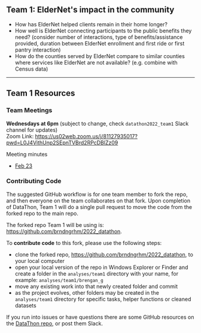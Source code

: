 ## Team 1: ElderNet's impact in the community

- How has ElderNet helped clients remain in their home longer?
- How well is ElderNet connecting participants to the public benefits they need? (consider number of interactions, type of benefits/assistance provided, duration between ElderNet enrollment and first ride or first pantry interaction)
- How do the counties served by ElderNet compare to similar counties where services like ElderNet are not available? (e.g. combine with Census data)


-----------------

## Team 1 Resources

### Team Meetings 

**Wednesdays at 6pm** (subject to change, check `datathon2022_team1` Slack channel for updates)\
Zoom Link: https://us02web.zoom.us/j/81127935017?pwd=L0J4VithUnp2SEpnTVBrd2RPcDBlZz09

Meeting minutes  

  * [Feb 23](https://docs.google.com/document/d/1zasFB6DBYPojBgp2FnB7pZQyV_W-MaNyPQiJllmIYFY/edit)

### Contributing Code

The suggested GitHub workflow is for one team member to fork the repo, and then everyone on the team collaborates on that fork. Upon completion of DataThon, Team 1 will do a single pull request to move the code from the forked repo to the main repo.
 
The forked repo Team 1 will be using is: https://github.com/brndngrhm/2022_datathon. 

To **contribute code** to this fork, please use the following steps:

 * clone the forked repo, https://github.com/brndngrhm/2022_datathon, to your local computer
 * open your local version of the repo in Windows Explorer or Finder and create a folder in the `analyses/team1` directory with your name, for example: `analyses/team1/brengan_g`
 * move any existing work into that newly created folder and commit
 * as the project evolves, other folders may be created in the `analyses/team1` directory for specific tasks, helper functions or cleaned datasets

If you run into issues or have questions there are some GitHub resources on the [DataThon repo](https://github.com/rladiesPHL/2022_datathon#faq), or post them Slack.
